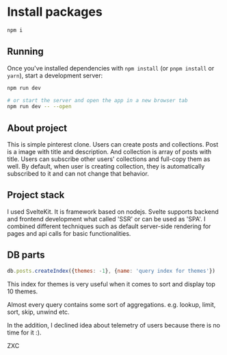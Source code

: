 # Install packages

```bash
npm i
```

## Running

Once you've installed dependencies with `npm install` (or `pnpm install` or `yarn`), start a development server:

```bash
npm run dev

# or start the server and open the app in a new browser tab
npm run dev -- --open
```

## About project

This is simple pinterest clone. Users can create posts and collections. Post is a image with title and description.
And collection is array of posts with title. Users can subscribe other users' collections and full-copy them as well.
By default, when user is creating collection, they is automatically subscribed to it and can not change that behavior.

## Project stack

I used SvelteKit. It is framework based on nodejs. Svelte supports backend and frontend development what called 'SSR' or can be used as 'SPA'. I combined different techniques such as default server-side rendering for pages and api calls for basic functionalities.

## DB parts

```js
db.posts.createIndex({themes: -1}, {name: 'query index for themes'})
```

This index for themes is very useful when it comes to sort and display top 10 themes.

Almost every query contains some sort of aggregations. e.g. lookup, limit, sort, skip, unwind etc.

In the addition, I declined idea about telemetry of users because there is no time for it :).

ZXC